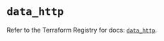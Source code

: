 # `data_http`

Refer to the Terraform Registry for docs: [`data_http`](https://registry.terraform.io/providers/hashicorp/http/3.4.5/docs/data-sources/http).

